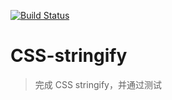 [![Build Status](https://www.travis-ci.org/chenfengjuan/homework5.svg?branch=master)](https://www.travis-ci.org/chenfengjuan/homework5)
# CSS-stringify

> 完成 CSS stringify，并通过测试